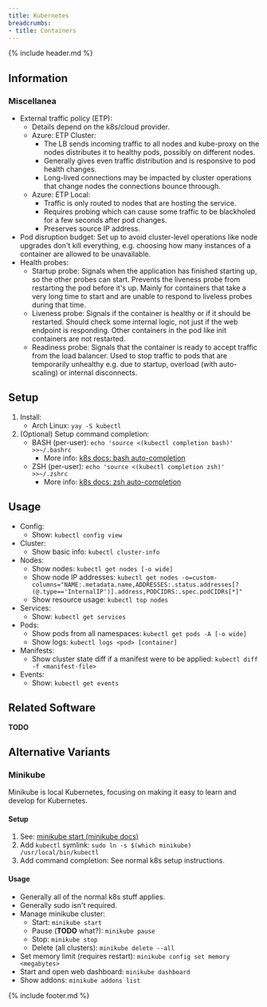 ```yaml
---
title: Kubernetes
breadcrumbs:
- title: Containers
---
```

{% include header.md %}

## Information

### Miscellanea

- External traffic policy (ETP):
    - Details depend on the k8s/cloud provider.
    - Azure: ETP Cluster:
        - The LB sends incoming traffic to all nodes and kube-proxy on the nodes distributes it to healthy pods, possibly on different nodes.
        - Generally gives even traffic distribution and is responsive to pod health changes.
        - Long-lived connections may be impacted by cluster operations that change nodes the connections bounce throough.
    - Azure: ETP Local:
        - Traffic is only routed to nodes that are hosting the service.
        - Requires probing which can cause some traffic to be blackholed for a few seconds after pod changes.
        - Preserves source IP address.
- Pod disruption budget: Set up to avoid cluster-level operations like node upgrades don't kill everything, e.g. choosing how many instances of a container are allowed to be unavailable.
- Health probes:
    - Startup probe: Signals when the application has finished starting up, so the other probes can start. Prevents the liveness probe from restarting the pod before it's up. Mainly for containers that take a very long time to start and are unable to respond to liveless probes during that time.
    - Liveness probe: Signals if the container is healthy or if it should be restarted. Should check some internal logic, not just if the web endpoint is responding. Other containers in the pod like init containers are not restarted.
    - Readiness probe: Signals that the container is ready to accept traffic from the load balancer. Used to stop traffic to pods that are temporarily unhealthy e.g. due to startup, overload (with auto-scaling) or internal disconnects.

## Setup

1. Install:
    - Arch Linux: `yay -S kubectl`
1. (Optional) Setup command completion:
    - BASH (per-user): `echo 'source <(kubectl completion bash)' >>~/.bashrc`
        - More info: [k8s docs: bash auto-completion](https://kubernetes.io/docs/tasks/tools/included/optional-kubectl-configs-bash-linux/)
    - ZSH (per-user): `echo 'source <(kubectl completion zsh)' >>~/.zshrc`
        - More info: [k8s docs: zsh auto-completion](https://kubernetes.io/docs/tasks/tools/included/optional-kubectl-configs-zsh/)

## Usage

- Config:
    - Show: `kubectl config view`
- Cluster:
    - Show basic info: `kubectl cluster-info`
- Nodes:
    - Show nodes: `kubectl get nodes [-o wide]`
    - Show node IP addresses: `kubectl get nodes -o=custom-columns="NAME:.metadata.name,ADDRESSES:.status.addresses[?(@.type=='InternalIP')].address,PODCIDRS:.spec.podCIDRs[*]"`
    - Show resource usage: `kubectl top nodes`
- Services:
    - Show: `kubectl get services`
- Pods:
    - Show pods from all namespaces: `kubectl get pods -A [-o wide]`
    - Show logs: `kubectl logs <pod> [container]`
- Manifests:
    - Show cluster state diff if a manifest were to be applied: `kubectl diff -f <manifest-file>`
- Events:
    - Show: `kubectl get events`

## Related Software

**TODO**

## Alternative Variants

### Minikube

Minikube is local Kubernetes, focusing on making it easy to learn and develop for Kubernetes.

#### Setup

1. See: [minikube start (minikube docs)](https://minikube.sigs.k8s.io/docs/start/)
1. Add `kubectl` symlink: `sudo ln -s $(which minikube) /usr/local/bin/kubectl`
1. Add command completion: See normal k8s setup instructions.

#### Usage

- Generally all of the normal k8s stuff applies.
- Generally sudo isn't required.
- Manage minikube cluster:
    - Start: `minikube start`
    - Pause (**TODO** what?): `minikube pause`
    - Stop: `minikube stop`
    - Delete (all clusters): `minikube delete --all`
- Set memory limit (requires restart): `minikube config set memory <megabytes>`
- Start and open web dashboard: `minikube dashboard`
- Show addons: `minikube addons list`

{% include footer.md %}
